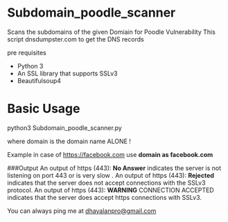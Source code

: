 # Subdomain_poodle_scanner
Scans the subdomains of the given Domiain for Poodle Vulnerability
  This script dnsdumpster.com to get the DNS records

pre requisites

 * Python 3
 * An SSL library that supports SSLv3
 * Beautifulsoup4

<h1>Basic Usage </h1>

  python3 Subdomain_poodle_scanner.py <domain>
  
  where domain is the domain name ALONE ! 
  
  Example in case of https://facebook.com use **domain as facebook.com**
  
###Output
An output of https (443): **No Answer** indicates the server is not listening on port 443 or is very slow .
An output of https (443): **Rejected** indicates that the server does not accept connections with the SSLv3 protocol.
An output of https (443): __**WARNING**__ CONNECTION ACCEPTED indicates that the server does accept https connections 
      with SSLv3. 

You can always ping me at dhayalanpro@gmail.com
